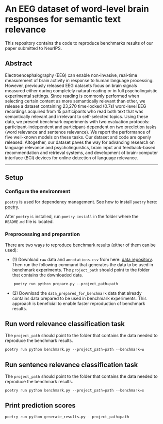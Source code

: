 
# An EEG dataset of word-level brain responses for semantic text relevance

This repository contains the code to reproduce benchmarks results of our paper submitted to NeurIPS. 

## Abstract
Electroencephalography (EEG) can enable non-invasive, real-time measurement of brain activity in response to human language processing. However, previously released EEG datasets focus on brain signals measured either during completely natural reading or in full psycholinguistic experimental settings. Since reading is commonly performed when selecting certain content as more semantically relevant than other, we release a dataset containing 23,270 time-locked (0.7s) word-level EEG recordings acquired from 15 participants who read both text that was semantically relevant and irrelevant to self-selected topics. Using these data, we present benchmark experiments with two evaluation protocols: participant-independent and participant-dependent on two prediction tasks (word relevance and sentence relevance). We report the performance of five well-known models on these tasks. Our dataset and code are openly released. Altogether, our dataset paves the way for advancing research on language relevance and psycholinguistics, brain input and feedback-based recommendation and retrieval systems, and development of brain-computer interface (BCI) devices for online detection of language relevance. 

---
## Setup

### Configure the environment
``poetry`` is used for dependency management.
See how to install ``poetry`` here: [poetry][3].

After ``poetry`` is installed, run ``poetry install`` in the folder where the ``README.md`` file is located.


### Preprocessing and preparation
There are two ways to reproduce benchmark results (either of them can be used):

- (1) Download ``raw`` data and ``annotations.csv`` from here: [data repository][1].
Then run the following command that generates the data to be used in benchmark experiments.
The ``project_path`` should point to the folder that contains the downloaded data.
```py
    poetry run python prepare.py --project_path=path
```
- (2) Download the ``data_prepared_for_benchmark`` data that already contains data prepared to be used in 
benchmark experiments. This approach is beneficial to enable faster reproduction of benchmark results.


## Run word relevance classification task

The ``project_path`` should point to the folder that contains the data needed to reproduce the benchmark results.
```py
poetry run python benchmark.py --project_path=path --benchmark=w
```

## Run sentence relevance classification task

The ``project_path`` should point to the folder that contains the data needed to reproduce the benchmark results.
```py
poetry run python benchmark.py --project_path=path --benchmark=s
```

## Print prediction scores

```py
poetry run python generate_results.py --project_path=path
```

  [1]: https://doi.org/10.17605/OSF.IO/P4ZUE
  [2]: https://huggingface.co/datasets/VadymV/EEG-semantic-text-relevance
  [3]: https://python-poetry.org/docs/#installation
